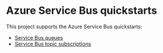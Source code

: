 # Azure Service Bus quickstarts

This project supports the Azure Service Bus quickstarts:

* [Service Bus queues](https://learn.microsoft.com/azure/service-bus-messaging/service-bus-nodejs-how-to-use-queues)
* [Service Bus topic subscriptions](https://learn.microsoft.com/azure/service-bus-messaging/service-bus-nodejs-how-to-use-topics-subscriptions)